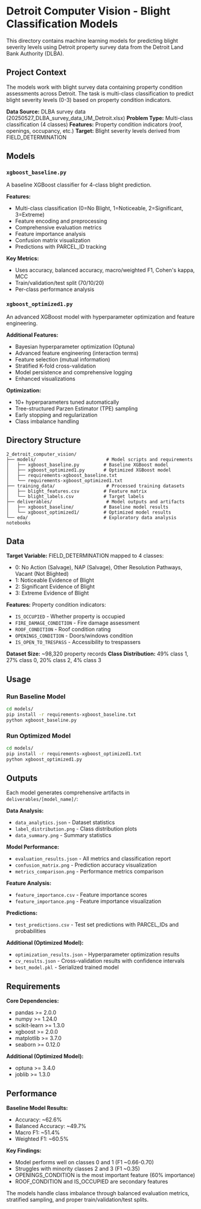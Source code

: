 # Detroit Computer Vision - Blight Classification Models

This directory contains machine learning models for predicting blight severity levels using Detroit property survey data from the Detroit Land Bank Authority (DLBA).

## Project Context

The models work with blight survey data containing property condition assessments across Detroit. The task is multi-class classification to predict blight severity levels (0-3) based on property condition indicators.

**Data Source:** DLBA survey data (20250527_DLBA_survey_data_UM_Detroit.xlsx)
**Problem Type:** Multi-class classification (4 classes)
**Features:** Property condition indicators (roof, openings, occupancy, etc.)
**Target:** Blight severity levels derived from FIELD_DETERMINATION

## Models

### `xgboost_baseline.py`
A baseline XGBoost classifier for 4-class blight prediction.

**Features:**
- Multi-class classification (0=No Blight, 1=Noticeable, 2=Significant, 3=Extreme)
- Feature encoding and preprocessing
- Comprehensive evaluation metrics
- Feature importance analysis
- Confusion matrix visualization
- Predictions with PARCEL_ID tracking

**Key Metrics:**
- Uses accuracy, balanced accuracy, macro/weighted F1, Cohen's kappa, MCC
- Train/validation/test split (70/10/20)
- Per-class performance analysis

### `xgboost_optimized1.py`  
An advanced XGBoost model with hyperparameter optimization and feature engineering.

**Additional Features:**
- Bayesian hyperparameter optimization (Optuna)
- Advanced feature engineering (interaction terms)
- Feature selection (mutual information)
- Stratified K-fold cross-validation
- Model persistence and comprehensive logging
- Enhanced visualizations

**Optimization:**
- 10+ hyperparameters tuned automatically
- Tree-structured Parzen Estimator (TPE) sampling
- Early stopping and regularization
- Class imbalance handling

## Directory Structure

```
2_detroit_computer_vision/
├── models/                          # Model scripts and requirements
│   ├── xgboost_baseline.py         # Baseline XGBoost model
│   ├── xgboost_optimized1.py       # Optimized XGBoost model
│   ├── requirements-xgboost_baseline.txt
│   └── requirements-xgboost_optimized1.txt
├── training_data/                   # Processed training datasets
│   ├── blight_features.csv         # Feature matrix
│   └── blight_labels.csv           # Target labels
├── deliverables/                    # Model outputs and artifacts
│   ├── xgboost_baseline/           # Baseline model results
│   └── xgboost_optimized1/         # Optimized model results
└── eda/                            # Exploratory data analysis notebooks
```

## Data

**Target Variable:** FIELD_DETERMINATION mapped to 4 classes:
- 0: No Action (Salvage), NAP (Salvage), Other Resolution Pathways, Vacant (Not Blighted)
- 1: Noticeable Evidence of Blight  
- 2: Significant Evidence of Blight
- 3: Extreme Evidence of Blight

**Features:** Property condition indicators:
- `IS_OCCUPIED` - Whether property is occupied
- `FIRE_DAMAGE_CONDITION` - Fire damage assessment
- `ROOF_CONDITION` - Roof condition rating
- `OPENINGS_CONDITION` - Doors/windows condition
- `IS_OPEN_TO_TRESPASS` - Accessibility to trespassers

**Dataset Size:** ~98,320 property records
**Class Distribution:** 49% class 1, 27% class 0, 20% class 2, 4% class 3

## Usage

### Run Baseline Model
```bash
cd models/
pip install -r requirements-xgboost_baseline.txt
python xgboost_baseline.py
```

### Run Optimized Model  
```bash
cd models/
pip install -r requirements-xgboost_optimized1.txt
python xgboost_optimized1.py
```

## Outputs

Each model generates comprehensive artifacts in `deliverables/[model_name]/`:

**Data Analysis:**
- `data_analytics.json` - Dataset statistics
- `label_distribution.png` - Class distribution plots
- `data_summary.png` - Summary statistics

**Model Performance:**
- `evaluation_results.json` - All metrics and classification report  
- `confusion_matrix.png` - Prediction accuracy visualization
- `metrics_comparison.png` - Performance metrics comparison

**Feature Analysis:**
- `feature_importance.csv` - Feature importance scores
- `feature_importance.png` - Feature importance visualization

**Predictions:**
- `test_predictions.csv` - Test set predictions with PARCEL_IDs and probabilities

**Additional (Optimized Model):**
- `optimization_results.json` - Hyperparameter optimization results
- `cv_results.json` - Cross-validation results with confidence intervals
- `best_model.pkl` - Serialized trained model

## Requirements

**Core Dependencies:**
- pandas >= 2.0.0
- numpy >= 1.24.0  
- scikit-learn >= 1.3.0
- xgboost >= 2.0.0
- matplotlib >= 3.7.0
- seaborn >= 0.12.0

**Additional (Optimized Model):**
- optuna >= 3.4.0
- joblib >= 1.3.0

## Performance

**Baseline Model Results:**
- Accuracy: ~62.6%
- Balanced Accuracy: ~49.7% 
- Macro F1: ~51.4%
- Weighted F1: ~60.5%

**Key Findings:**
- Model performs well on classes 0 and 1 (F1 ~0.66-0.70)
- Struggles with minority classes 2 and 3 (F1 ~0.35)
- OPENINGS_CONDITION is the most important feature (60% importance)
- ROOF_CONDITION and IS_OCCUPIED are secondary features

The models handle class imbalance through balanced evaluation metrics, stratified sampling, and proper train/validation/test splits.